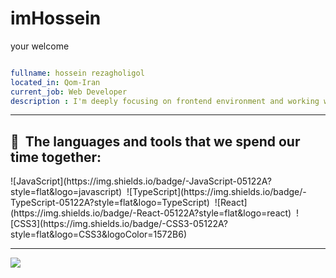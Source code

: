 # imHossein

your welcome

```yaml

fullname: hossein rezagholigol
located_in: Qom-Iran
current_job: Web Developer
description : I'm deeply focusing on frontend environment and working with languages and tools such as JavaScript, TypeScript, React.js

```
---

<h2> 🚀 &nbsp;The languages and tools that we spend our time together:
</h2>
![JavaScript](https://img.shields.io/badge/-JavaScript-05122A?style=flat&logo=javascript)&nbsp;
![TypeScript](https://img.shields.io/badge/-TypeScript-05122A?style=flat&logo=TypeScript)&nbsp;
![React](https://img.shields.io/badge/-React-05122A?style=flat&logo=react)&nbsp;
![CSS3](https://img.shields.io/badge/-CSS3-05122A?style=flat&logo=CSS3&logoColor=1572B6)&nbsp;

---


<p align="left">
  <img src="https://capsule-render.vercel.app/api?type=waving&color=gradient&height=50&section=footer"/>
</p>
